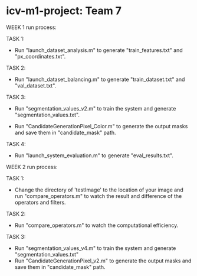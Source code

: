 # icv-m1-project: Team 7
WEEK 1 run process:

TASK 1: 

- Run "launch_dataset_analysis.m" to generate "train_features.txt" and "px_coordinates.txt".

TASK 2: 

- Run "launch_dataset_balancing.m" to generate "train_dataset.txt" and "val_dataset.txt".

TASK 3: 

- Run "segmentation_values_v2.m" to train the system and generate "segmentation_values.txt".

- Run "CandidateGenerationPixel_Color.m" to generate the output masks and save them in "candidate_mask" path.
        
TASK 4: 

- Run "launch_system_evaluation.m" to generate "eval_results.txt".




WEEK 2 run process:

TASK 1: 

- Change the directory of 'testImage' to the location of your image and run  "compare_operators.m" to watch the result and difference of the operators and filters.

TASK 2: 

- Run  "compare_operators.m" to watch the computational efficiency.

TASK 3:
- Run "segmentation_values_v4.m" to train the system and generate "segmentation_values.txt"
- Run "CandidateGenerationPixel_v2.m" to generate the output masks and save them in "candidate_mask" path.





